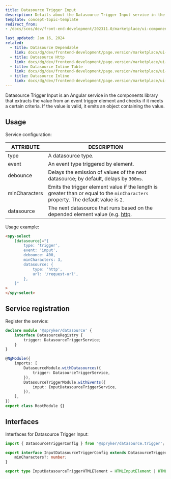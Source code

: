 ```yaml
---
title: Datasource Trigger Input
description: Details about the Datasource Trigger Input service in the components library.
template: concept-topic-template
redirect_from:
- /docs/scos/dev/front-end-development/202311.0/marketplace/ui-components-library/datasources/datasource-trigger/datasource-trigger-input.html

last_updated: Jan 16, 2024
related:
  - title: Datasource Dependable
    link: docs/dg/dev/frontend-development/page.version/marketplace/ui-components-library/datasources/datasource-dependable.html
  - title: Datasource Http
    link: docs/dg/dev/frontend-development/page.version/marketplace/ui-components-library/datasources/datasource-http.html
  - title: Datasource Inline Table
    link: docs/dg/dev/frontend-development/page.version/marketplace/ui-components-library/datasources/datasource-inline-table.html
  - title: Datasource Inline
    link: docs/dg/dev/frontend-development/page.version/marketplace/ui-components-library/datasources/datasource-inline.html
---
```


Datasource Trigger Input is an Angular service in the components library that extracts the value from an event trigger element and checks if it meets a certain criteria. If the value is valid, it emits an object containing the value.

## Usage

Service configuration:

| ATTRIBUTE | DESCRIPTION |
| - | - |
| type | A datasource type.  |
| event | An event type triggered by element.  |
|debounce |  Delays the emission of values of the next datasource; by default, delays by `300ms`. |
|minCharacters |  Emits the trigger element value if the length is greater than or equal to the `minCharacters` property. The default value is `2`. |
| datasource | The next datasource that runs based on the depended element value (e.g. [http](/docs/dg/dev/frontend-development/{{page.version}}/marketplace/ui-components-library/datasources/datasource-http.html).  |

Usage example:

```html
<spy-select
    [datasource]="{
        type: 'trigger',
        event: 'input',
        debounce: 400,
        minCharacters: 3,
        datasource: {
            type: 'http',
            url: '/request-url',
        },
    }"
>
</spy-select>
```

## Service registration

Register the service:

```ts
declare module '@spryker/datasource' {
    interface DatasourceRegistry {
        trigger: DatasourceTriggerService;
    }
}

@NgModule({
    imports: [
        DatasourceModule.withDatasources({
            trigger: DatasourceTriggerService,
        }),
        DatasourceTriggerModule.withEvents({
            input: InputDatasourceTriggerService,
        }),
    ],
})
export class RootModule {}
```

## Interfaces

Interfaces for Datasource Trigger Input:  

```ts
import { DatasourceTriggerConfig } from '@spryker/datasource.trigger';

export interface InputDatasourceTriggerConfig extends DatasourceTriggerConfig {
    minCharacters?: number;
}

export type InputDatasourceTriggerHTMLElement = HTMLInputElement | HTMLTextAreaElement | HTMLSelectElement;
```
